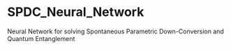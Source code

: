 # SPDC_Neural_Network
Neural Network for solving Spontaneous Parametric Down-Conversion and Quantum Entanglement
